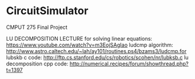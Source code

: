 # CircuitSimulator
CMPUT 275 Final Project


LU DECOMPOSITION LECTURE for solving linear equations: https://www.youtube.com/watch?v=m3EojSAgIao
ludcmp algorithm: http://www.astro.caltech.edu/~lah/ay101/routines.ps4/bzams3/ludcmp.for
lubskb c code: http://ftp.cs.stanford.edu/cs/robotics/scohen/nr/lubksb.c
lu decomposition cpp code:
http://numerical.recipes/forum/showthread.php?t=1397
